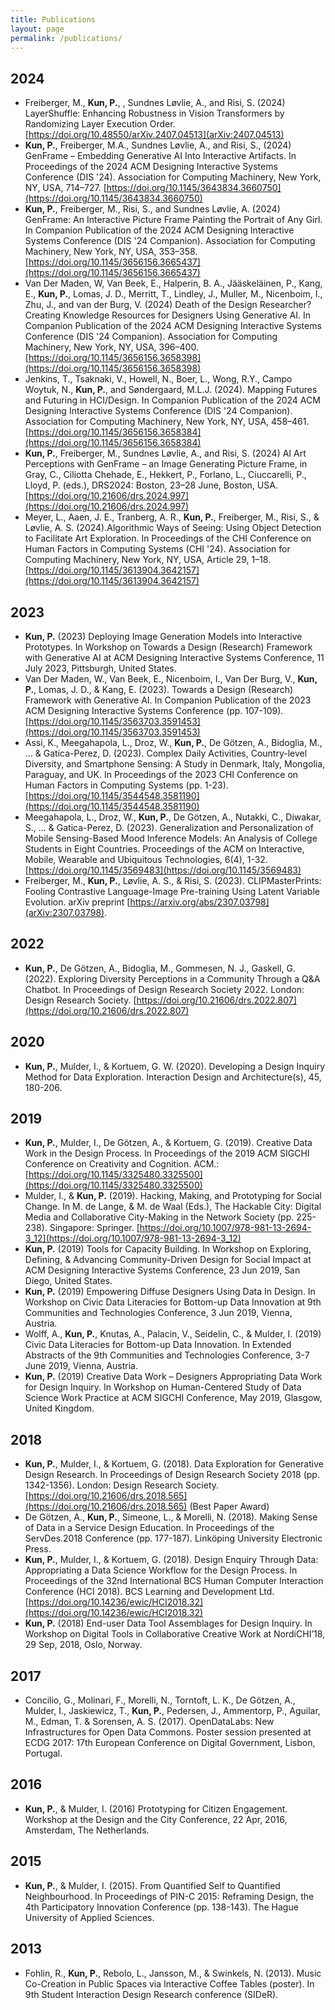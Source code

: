 ```yaml
---
title: Publications
layout: page
permalink: /publications/
---
```


## 2024
- Freiberger, M., **Kun, P.**, , Sundnes Løvlie, A., and Risi, S. (2024) LayerShuffle: Enhancing Robustness in Vision Transformers by Randomizing Layer Execution Order. [https://doi.org/10.48550/arXiv.2407.04513](arXiv:2407.04513)
- **Kun, P.**, Freiberger, M.A., Sundnes Løvlie, A., and Risi, S., (2024) GenFrame – Embedding Generative AI Into Interactive Artifacts. In Proceedings of the 2024 ACM Designing Interactive Systems Conference (DIS '24). Association for Computing Machinery, New York, NY, USA, 714–727. [https://doi.org/10.1145/3643834.3660750](https://doi.org/10.1145/3643834.3660750)
- **Kun, P.**, Freiberger, M., Risi, S., and Sundnes Løvlie, A. (2024) GenFrame: An Interactive Picture Frame Painting the Portrait of Any Girl. In Companion Publication of the 2024 ACM Designing Interactive Systems Conference (DIS '24 Companion). Association for Computing Machinery, New York, NY, USA, 353–358. [https://doi.org/10.1145/3656156.3665437](https://doi.org/10.1145/3656156.3665437)
- Van Der Maden, W, Van Beek, E., Halperin, B. A.,  Jääskeläinen, P., Kang, E., **Kun, P.**, Lomas, J. D.,  Merritt, T., Lindley, J., Muller, M., Nicenboim, I.,  Zhu, J., and van der Burg, V. (2024) Death of the Design Researcher? Creating Knowledge Resources for Designers Using Generative AI. In Companion Publication of the 2024 ACM Designing Interactive Systems Conference (DIS '24 Companion). Association for Computing Machinery, New York, NY, USA, 396–400. [https://doi.org/10.1145/3656156.3658398](https://doi.org/10.1145/3656156.3658398)
- Jenkins, T., Tsaknaki, V., Howell, N., Boer, L., Wong, R.Y., Campo Woytuk, N., **Kun, P.**, and Søndergaard, M.L.J. (2024). Mapping Futures and Futuring in HCI/Design. In Companion Publication of the 2024 ACM Designing Interactive Systems Conference (DIS '24 Companion). Association for Computing Machinery, New York, NY, USA, 458–461. [https://doi.org/10.1145/3656156.3658384](https://doi.org/10.1145/3656156.3658384)
- **Kun, P.**, Freiberger, M., Sundnes Løvlie, A., and Risi, S. (2024) AI Art Perceptions with GenFrame – an Image Generating Picture Frame, in Gray, C., Ciliotta Chehade, E., Hekkert, P., Forlano, L., Ciuccarelli, P., Lloyd, P. (eds.), DRS2024: Boston, 23–28 June, Boston, USA. [https://doi.org/10.21606/drs.2024.997](https://doi.org/10.21606/drs.2024.997)
- Meyer, L., Aaen, J. E., Tranberg, A. R., **Kun, P.**, Freiberger, M., Risi, S., & Løvlie, A. S. (2024).Algorithmic Ways of Seeing: Using Object Detection to Facilitate Art Exploration. In Proceedings of the CHI Conference on Human Factors in Computing Systems (CHI '24). Association for Computing Machinery, New York, NY, USA, Article 29, 1–18. [https://doi.org/10.1145/3613904.3642157](https://doi.org/10.1145/3613904.3642157)

## 2023
- **Kun, P.** (2023) Deploying Image Generation Models into Interactive Prototypes. In Workshop on Towards a Design (Research) Framework with Generative AI at ACM Designing Interactive Systems Conference, 11 July 2023, Pittsburgh, United States.
- Van Der Maden, W., Van Beek, E., Nicenboim, I., Van Der Burg, V., **Kun, P.**, Lomas, J. D., & Kang, E. (2023). Towards a Design (Research) Framework with Generative AI. In Companion Publication of the 2023 ACM Designing Interactive Systems Conference (pp. 107-109). [https://doi.org/10.1145/3563703.3591453](https://doi.org/10.1145/3563703.3591453) 
- Assi, K., Meegahapola, L., Droz, W., **Kun, P.**, De Götzen, A., Bidoglia, M., ... & Gatica-Perez, D. (2023). Complex Daily Activities, Country-level Diversity, and Smartphone Sensing: A Study in Denmark, Italy, Mongolia, Paraguay, and UK. In Proceedings of the 2023 CHI Conference on Human Factors in Computing Systems (pp. 1-23). [https://doi.org/10.1145/3544548.3581190](https://doi.org/10.1145/3544548.3581190) 
- Meegahapola, L., Droz, W., **Kun, P.**, De Götzen, A., Nutakki, C., Diwakar, S., ... & Gatica-Perez, D. (2023). Generalization and Personalization of Mobile Sensing-Based Mood Inference Models: An Analysis of College Students in Eight Countries. Proceedings of the ACM on Interactive, Mobile, Wearable and Ubiquitous Technologies, 6(4), 1-32. [https://doi.org/10.1145/3569483](https://doi.org/10.1145/3569483) 
- Freiberger, M., **Kun, P.**, Løvlie, A. S., & Risi, S. (2023). CLIPMasterPrints: Fooling Contrastive Language-Image Pre-training Using Latent Variable Evolution. arXiv preprint [https://arxiv.org/abs/2307.03798](arXiv:2307.03798).

## 2022
- **Kun, P.**, De Götzen, A., Bidoglia, M., Gommesen, N. J., Gaskell, G. (2022). Exploring Diversity Perceptions in a Community Through a Q&A Chatbot. In Proceedings of Design Research Society 2022. London: Design Research Society. [https://doi.org/10.21606/drs.2022.807](https://doi.org/10.21606/drs.2022.807)

## 2020
- **Kun, P.**, Mulder, I., & Kortuem, G. W. (2020). Developing a Design Inquiry Method for Data Exploration. Interaction Design and Architecture(s), 45, 180-206.

## 2019
- **Kun, P.**, Mulder, I., De Götzen, A., & Kortuem, G. (2019). Creative Data Work in the Design Process. In Proceedings of the 2019 ACM SIGCHI Conference on Creativity and Cognition. ACM.: [https://doi.org/10.1145/3325480.3325500](https://doi.org/10.1145/3325480.3325500)
- Mulder, I., & **Kun, P.** (2019). Hacking, Making, and Prototyping for Social Change. In M. de Lange, & M. de Waal (Eds.), The Hackable City: Digital Media and Collaborative City-Making in the Network Society (pp. 225-238). Singapore: Springer. [https://doi.org/10.1007/978-981-13-2694-3_12](https://doi.org/10.1007/978-981-13-2694-3_12)
- **Kun, P.** (2019) Tools for Capacity Building. In Workshop on Exploring, Defining, & Advancing Community-Driven Design for Social Impact  at ACM Designing Interactive Systems Conference, 23 Jun 2019, San Diego, United States.
- **Kun, P.** (2019) Empowering Diffuse Designers Using Data In Design. In Workshop on Civic Data Literacies for Bottom-up Data Innovation at 9th Communities and Technologies Conference, 3 Jun 2019, Vienna, Austria.
- Wolff, A., **Kun, P.**, Knutas, A., Palacin, V., Seidelin, C., & Mulder, I. (2019) Civic Data Literacies for Bottom-up Data Innovation. In Extended Abstracts of the 9th Communities and Technologies Conference, 3-7 June 2019, Vienna, Austria.
- **Kun, P.** (2019) Creative Data Work – Designers Appropriating Data Work for Design Inquiry. In Workshop on Human-Centered Study of Data Science Work Practice at ACM SIGCHI Conference, May 2019, Glasgow, United Kingdom.

## 2018
- **Kun, P.**, Mulder, I., & Kortuem, G. (2018). Data Exploration for Generative Design Research. In Proceedings of Design Research Society 2018 (pp. 1342-1356). London: Design Research Society. [https://doi.org/10.21606/drs.2018.565](https://doi.org/10.21606/drs.2018.565) (Best Paper Award)
- De Götzen, A., **Kun, P.**, Simeone, L., & Morelli, N. (2018). Making Sense of Data in a Service Design Education. In Proceedings of the ServDes.2018 Conference (pp. 177-187). Linköping University Electronic Press.
- **Kun, P.**, Mulder, I., & Kortuem, G. (2018). Design Enquiry Through Data: Appropriating a Data Science Workflow for the Design Process. In Proceedings of the 32nd International BCS Human Computer Interaction Conference (HCI 2018). BCS Learning and Development Ltd. [https://doi.org/10.14236/ewic/HCI2018.32](https://doi.org/10.14236/ewic/HCI2018.32)
- **Kun, P.** (2018) End-user Data Tool Assemblages for Design Inquiry. In Workshop on Digital Tools in Collaborative Creative Work at NordiCHI’18, 29 Sep, 2018, Oslo, Norway.

## 2017
- Concilio, G., Molinari, F., Morelli, N., Torntoft, L. K., De Götzen, A., Mulder, I., Jaskiewicz, T., **Kun, P.**, Pedersen, J., Ammentorp, P., Aguilar, M., Edman, T. & Sorensen, A. S. (2017). OpenDataLabs: New Infrastructures for Open Data Commons. Poster session presented at ECDG 2017: 17th European Conference on Digital Government, Lisbon, Portugal.

## 2016
- **Kun, P.**, & Mulder, I. (2016) Prototyping for Citizen Engagement. Workshop at the Design and the City Conference, 22 Apr, 2016, Amsterdam, The Netherlands.

## 2015
- **Kun, P.**, & Mulder, I. (2015). From Quantified Self to Quantified Neighbourhood. In Proceedings of PIN-C 2015: Reframing Design, the 4th Participatory Innovation Conference (pp. 138-143). The Hague University of Applied Sciences.

## 2013
- Fohlin, R., **Kun, P.**, Rebolo, L., Jansson, M., & Swinkels, N. (2013). Music Co-Creation in Public Spaces via Interactive Coffee Tables (poster). In 9th Student Interaction Design Research conference (SIDeR).